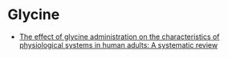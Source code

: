# Glycine
- [The effect of glycine administration on the characteristics of physiological systems in human adults: A systematic review](https://pmc.ncbi.nlm.nih.gov/articles/PMC10828290/)